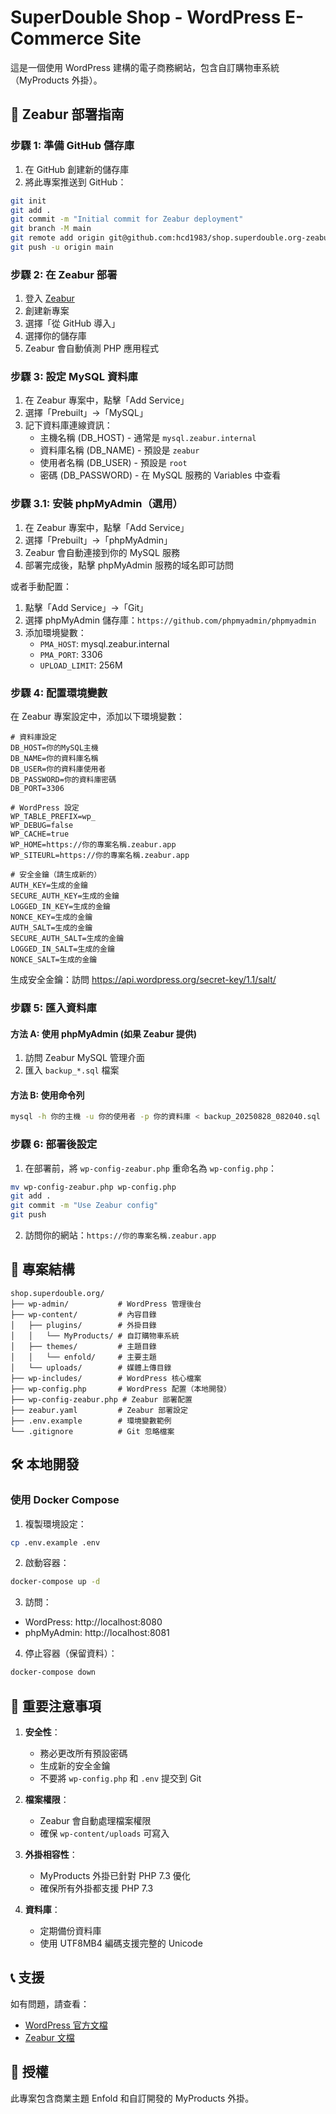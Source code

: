 # SuperDouble Shop - WordPress E-Commerce Site

這是一個使用 WordPress 建構的電子商務網站，包含自訂購物車系統（MyProducts 外掛）。

## 🚀 Zeabur 部署指南

### 步驟 1: 準備 GitHub 儲存庫

1. 在 GitHub 創建新的儲存庫
2. 將此專案推送到 GitHub：

```bash
git init
git add .
git commit -m "Initial commit for Zeabur deployment"
git branch -M main
git remote add origin git@github.com:hcd1983/shop.superdouble.org-zeabur.git
git push -u origin main
```

### 步驟 2: 在 Zeabur 部署

1. 登入 [Zeabur](https://zeabur.com)
2. 創建新專案
3. 選擇「從 GitHub 導入」
4. 選擇你的儲存庫
5. Zeabur 會自動偵測 PHP 應用程式

### 步驟 3: 設定 MySQL 資料庫

1. 在 Zeabur 專案中，點擊「Add Service」
2. 選擇「Prebuilt」→「MySQL」
3. 記下資料庫連線資訊：
   - 主機名稱 (DB_HOST) - 通常是 `mysql.zeabur.internal`
   - 資料庫名稱 (DB_NAME) - 預設是 `zeabur`
   - 使用者名稱 (DB_USER) - 預設是 `root`
   - 密碼 (DB_PASSWORD) - 在 MySQL 服務的 Variables 中查看

### 步驟 3.1: 安裝 phpMyAdmin（選用）

1. 在 Zeabur 專案中，點擊「Add Service」
2. 選擇「Prebuilt」→「phpMyAdmin」
3. Zeabur 會自動連接到你的 MySQL 服務
4. 部署完成後，點擊 phpMyAdmin 服務的域名即可訪問

或者手動配置：
1. 點擊「Add Service」→「Git」
2. 選擇 phpMyAdmin 儲存庫：`https://github.com/phpmyadmin/phpmyadmin`
3. 添加環境變數：
   - `PMA_HOST`: mysql.zeabur.internal
   - `PMA_PORT`: 3306
   - `UPLOAD_LIMIT`: 256M

### 步驟 4: 配置環境變數

在 Zeabur 專案設定中，添加以下環境變數：

```env
# 資料庫設定
DB_HOST=你的MySQL主機
DB_NAME=你的資料庫名稱
DB_USER=你的資料庫使用者
DB_PASSWORD=你的資料庫密碼
DB_PORT=3306

# WordPress 設定
WP_TABLE_PREFIX=wp_
WP_DEBUG=false
WP_CACHE=true
WP_HOME=https://你的專案名稱.zeabur.app
WP_SITEURL=https://你的專案名稱.zeabur.app

# 安全金鑰（請生成新的）
AUTH_KEY=生成的金鑰
SECURE_AUTH_KEY=生成的金鑰
LOGGED_IN_KEY=生成的金鑰
NONCE_KEY=生成的金鑰
AUTH_SALT=生成的金鑰
SECURE_AUTH_SALT=生成的金鑰
LOGGED_IN_SALT=生成的金鑰
NONCE_SALT=生成的金鑰
```

生成安全金鑰：訪問 https://api.wordpress.org/secret-key/1.1/salt/

### 步驟 5: 匯入資料庫

#### 方法 A: 使用 phpMyAdmin (如果 Zeabur 提供)
1. 訪問 Zeabur MySQL 管理介面
2. 匯入 `backup_*.sql` 檔案

#### 方法 B: 使用命令列
```bash
mysql -h 你的主機 -u 你的使用者 -p 你的資料庫 < backup_20250828_082040.sql
```

### 步驟 6: 部署後設定

1. 在部署前，將 `wp-config-zeabur.php` 重命名為 `wp-config.php`：
```bash
mv wp-config-zeabur.php wp-config.php
git add .
git commit -m "Use Zeabur config"
git push
```

2. 訪問你的網站：`https://你的專案名稱.zeabur.app`

## 📁 專案結構

```
shop.superdouble.org/
├── wp-admin/           # WordPress 管理後台
├── wp-content/         # 內容目錄
│   ├── plugins/        # 外掛目錄
│   │   └── MyProducts/ # 自訂購物車系統
│   ├── themes/         # 主題目錄
│   │   └── enfold/     # 主要主題
│   └── uploads/        # 媒體上傳目錄
├── wp-includes/        # WordPress 核心檔案
├── wp-config.php       # WordPress 配置（本地開發）
├── wp-config-zeabur.php # Zeabur 部署配置
├── zeabur.yaml         # Zeabur 部署設定
├── .env.example        # 環境變數範例
└── .gitignore          # Git 忽略檔案
```

## 🛠️ 本地開發

### 使用 Docker Compose

1. 複製環境設定：
```bash
cp .env.example .env
```

2. 啟動容器：
```bash
docker-compose up -d
```

3. 訪問：
- WordPress: http://localhost:8080
- phpMyAdmin: http://localhost:8081

4. 停止容器（保留資料）：
```bash
docker-compose down
```

## 📝 重要注意事項

1. **安全性**：
   - 務必更改所有預設密碼
   - 生成新的安全金鑰
   - 不要將 `wp-config.php` 和 `.env` 提交到 Git

2. **檔案權限**：
   - Zeabur 會自動處理檔案權限
   - 確保 `wp-content/uploads` 可寫入

3. **外掛相容性**：
   - MyProducts 外掛已針對 PHP 7.3 優化
   - 確保所有外掛都支援 PHP 7.3

4. **資料庫**：
   - 定期備份資料庫
   - 使用 UTF8MB4 編碼支援完整的 Unicode

## 📞 支援

如有問題，請查看：
- [WordPress 官方文檔](https://wordpress.org/documentation/)
- [Zeabur 文檔](https://docs.zeabur.com/)

## 📄 授權

此專案包含商業主題 Enfold 和自訂開發的 MyProducts 外掛。